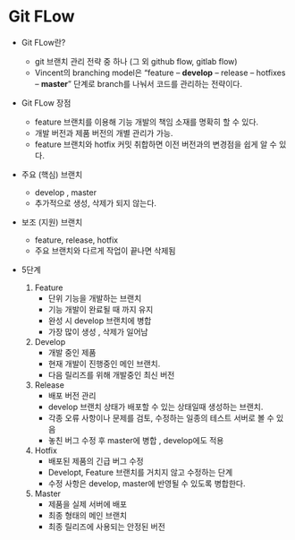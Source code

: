 
# Git FLow
- Git FLow란?
    - git 브랜치 관리 전략 중 하나 (그 외 github flow, gitlab flow)
    - Vincent의 branching model은 “feature – **develop** – release – hotfixes – **master**” 단계로 branch를 나눠서 코드를 관리하는 전략이다. 

- Git FLow 장점
    - feature 브랜치를 이용해 기능 개발의 책임 소재를 명확히 할 수 있다.
    - 개발 버전과 제품 버전의 개별 관리가 가능.
    - feature 브랜치와 hotfix 커밋 취합하면 이전 버전과의 변경점을 쉽게 알 수 있다.

- 주요 (핵심) 브랜치
    - develop , master
    - 추가적으로 생성, 삭제가 되지 않는다.
- 보조 (지원) 브랜치
    - feature, release, hotfix
    - 주요 브랜치와 다르게 작업이 끝나면 삭제됨     

- 5단계
    1. Feature
        - 단위 기능을 개발하는 브랜치
        - 기능 개발이 완료될 때 까지 유지
        - 완성 시 develop 브랜치에 병합
        - 가장 많이 생성 , 삭제가 일어남
    2. Develop
        - 개발 중인 제품
        - 현재 개발이 진행중인 메인 브랜치.
        - 다음 릴리즈를 위해 개발중인 최신 버전
    3. Release
        - 배포 버전 관리
        - develop 브랜치 상태가 배포할 수 있는 상태일때 생성하는 브랜치.
        - 각종 오류 사항이나 문제를 검토, 수정하는 일종의 테스트 서버로 볼 수 있음
        - 놓친 버그 수정 후 master에 병합 , develop에도 적용
    4. Hotfix
        - 배포된 제품의 긴급 버그 수정
        - Developt, Feature 브랜치를 거치지 않고 수정하는 단계
        - 수정 사항은 develop, master에 반영될 수 있도록 병합한다.
    5. Master
        - 제품을 실제 서버에 배포
        - 최종 형태의 메인 브랜치
        - 최종 릴리즈에 사용되는 안정된 버전


